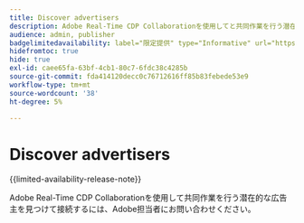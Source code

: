 ```yaml
---
title: Discover advertisers
description: Adobe Real-Time CDP Collaborationを使用してと共同作業を行う潜在的な広告主を見つける
audience: admin, publisher
badgelimitedavailability: label="限定提供" type="Informative" url="https://helpx.adobe.com/jp/legal/product-descriptions/real-time-customer-data-platform-collaboration.html newtab=true"
hidefromtoc: true
hide: true
exl-id: caee65fa-63bf-4cb1-80c7-6fdc38c4285b
source-git-commit: fda414120decc0c76712616ff85b83febede53e9
workflow-type: tm+mt
source-wordcount: '38'
ht-degree: 5%

---
```


# Discover advertisers

{{limited-availability-release-note}}

Adobe Real-Time CDP Collaborationを使用して共同作業を行う潜在的な広告主を見つけて接続するには、Adobe担当者にお問い合わせください。
